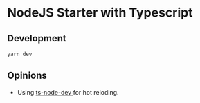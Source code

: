 # NodeJS Starter with Typescript

## Development

```bash
yarn dev
```

## Opinions

- Using [ ts-node-dev ](https://github.com/wclr/ts-node-dev) for hot reloding.
